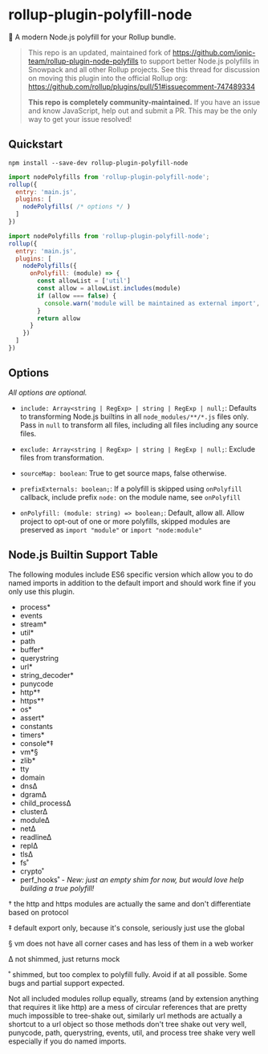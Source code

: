 rollup-plugin-polyfill-node
===

🔩 A modern Node.js polyfill for your Rollup bundle.

> This repo is an updated, maintained fork of https://github.com/ionic-team/rollup-plugin-node-polyfills to support better Node.js polyfills in Snowpack and all other Rollup projects. See this thread for discussion on moving this plugin into the official Rollup org: https://github.com/rollup/plugins/pull/51#issuecomment-747489334
> 
> **This repo is completely community-maintained.** If you have an issue and know JavaScript, help out and submit a PR. This may be the only way to get your issue resolved!


## Quickstart

```
npm install --save-dev rollup-plugin-polyfill-node
```

```js
import nodePolyfills from 'rollup-plugin-polyfill-node';
rollup({
  entry: 'main.js',
  plugins: [
    nodePolyfills( /* options */ )
  ]
})
```


```js
import nodePolyfills from 'rollup-plugin-polyfill-node';
rollup({
  entry: 'main.js',
  plugins: [
    nodePolyfills({
      onPolyfill: (module) => {
        const allowList = ['util']
        const allow = allowList.includes(module)
        if (allow === false) {
          console.warn('module will be maintained as external import', module)
        }
        return allow
      }
    })
  ]
})
```


## Options

*All options are optional.*

- `include: Array<string | RegExp> | string | RegExp | null;`: Defaults to transforming Node.js builtins in all `node_modules/**/*.js` files only. Pass in `null` to transform all files, including all files including any source files.
- `exclude: Array<string | RegExp> | string | RegExp | null;`: Exclude files from transformation. 
- `sourceMap: boolean`: True to get source maps, false otherwise.

- `prefixExternals: boolean;`: If a polyfill is skipped using `onPolyfill` callback, include prefix `node:` on the module name, see `onPolyfill`
- `onPolyfill: (module: string) => boolean;`: Default, allow all. Allow project to opt-out of one or more polyfills, skipped modules are preserved as `import "module"` or `import "node:module"`

## Node.js Builtin Support Table

The following modules include ES6 specific version which allow you to do named imports in addition to the default import and should work fine if you only use this plugin.

- process*
- events
- stream*
- util*
- path
- buffer*
- querystring
- url*
- string_decoder*
- punycode
- http*†
- https*†
- os*
- assert*
- constants
- timers*
- console*‡
- vm*§
- zlib*
- tty
- domain
- dns∆
- dgram∆
- child_process∆
- cluster∆
- module∆
- net∆
- readline∆
- repl∆
- tls∆
- fs˚
- crypto˚
- perf_hooks˚ - **New:* just an empty shim for now, but would love help building a true polyfill!*


† the http and https modules are actually the same and don't differentiate based on protocol

‡ default export only, because it's console, seriously just use the global

§ vm does not have all corner cases and has less of them in a web worker

∆ not shimmed, just returns mock

˚ shimmed, but too complex to polyfill fully. Avoid if at all possible. Some bugs and partial support expected. 

Not all included modules rollup equally, streams (and by extension anything that requires it like http) are a mess of circular references that are pretty much impossible to tree-shake out, similarly url methods are actually a shortcut to a url object so those methods don't tree shake out very well, punycode, path, querystring, events, util, and process tree shake very well especially if you do named imports.

